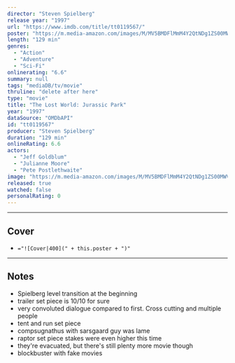 ```yaml
---
director: "Steven Spielberg"
release year: "1997"
url: "https://www.imdb.com/title/tt0119567/"
poster: "https://m.media-amazon.com/images/M/MV5BMDFlMmM4Y2QtNDg1ZS00MWVlLTlmODgtZDdhYjY5YjdhN2M0XkEyXkFqcGdeQXVyNTI4MjkwNjA@._V1_SX300.jpg"
length: "129 min"
genres: 
  - "Action"
  - "Adventure"
  - "Sci-Fi"
onlinerating: "6.6"
summary: null
tags: "mediaDB/tv/movie"
thruline: "delete after here"
type: "movie"
title: "The Lost World: Jurassic Park"
year: "1997"
dataSource: "OMDbAPI"
id: "tt0119567"
producer: "Steven Spielberg"
duration: "129 min"
onlineRating: 6.6
actors: 
  - "Jeff Goldblum"
  - "Julianne Moore"
  - "Pete Postlethwaite"
image: "https://m.media-amazon.com/images/M/MV5BMDFlMmM4Y2QtNDg1ZS00MWVlLTlmODgtZDdhYjY5YjdhN2M0XkEyXkFqcGdeQXVyNTI4MjkwNjA@._V1_SX300.jpg"
released: true
watched: false
personalRating: 0
---
```



---
## Cover

- `="![Cover|400](" + this.poster + ")"`

---
## Notes
- Spielberg level transition at the beginning 
- trailer set piece is 10/10 for sure
- very convoluted dialogue compared to first. Cross cutting and multiple people 
- tent and run set piece
- compsugnathus with sarsgaard guy was lame
- raptor set piece stakes were even higher this time
- they're evacuated, but there's still plenty more movie though 
- blockbuster with fake movies 